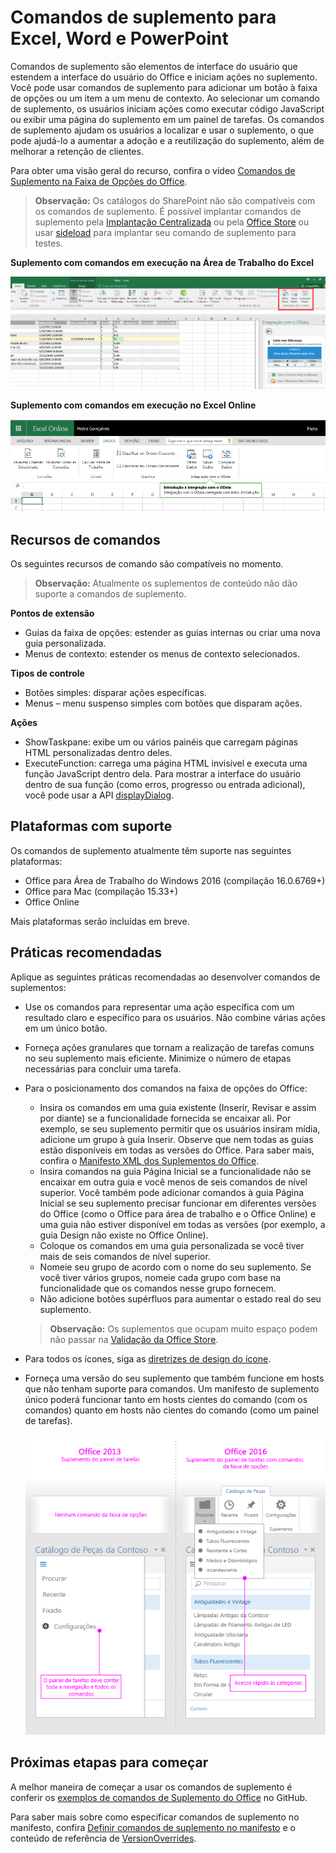 
# <a name="add-in-commands-for-excel-word-and-powerpoint"></a>Comandos de suplemento para Excel, Word e PowerPoint

Comandos de suplemento são elementos de interface do usuário que estendem a interface do usuário do Office e iniciam ações no suplemento. Você pode usar comandos de suplemento para adicionar um botão à faixa de opções ou um item a um menu de contexto. Ao selecionar um comando de suplemento, os usuários iniciam ações como executar código JavaScript ou exibir uma página do suplemento em um painel de tarefas. Os comandos de suplemento ajudam os usuários a localizar e usar o suplemento, o que pode ajudá-lo a aumentar a adoção e a reutilização do suplemento, além de melhorar a retenção de clientes.

Para obter uma visão geral do recurso, confira o vídeo [Comandos de Suplemento na Faixa de Opções do Office](https://channel9.msdn.com/events/Build/2016/P551).

>**Observação:** Os catálogos do SharePoint não são compatíveis com os comandos de suplemento. É possível implantar comandos de suplemento pela [Implantação Centralizada](../publish/centralized-deployment.md) ou pela [Office Store](https://dev.office.com/officestore/docs/submit-to-the-office-store) ou usar [sideload](../testing/create-a-network-shared-folder-catalog-for-task-pane-and-content-add-ins) para implantar seu comando de suplemento para testes. 

**Suplemento com comandos em execução na Área de Trabalho do Excel**

![Captura de tela de um comando de suplemento no Excel](../images/addincommands1.png)

**Suplemento com comandos em execução no Excel Online**

![Captura de tela de um comando de suplemento no Excel Online](../images/addincommands2.png)

## <a name="command-capabilities"></a>Recursos de comandos
Os seguintes recursos de comando são compatíveis no momento.

> **Observação:** Atualmente os suplementos de conteúdo não dão suporte a comandos de suplemento.

**Pontos de extensão**

- Guias da faixa de opções: estender as guias internas ou criar uma nova guia personalizada.
- Menus de contexto: estender os menus de contexto selecionados. 

**Tipos de controle**

- Botões simples: disparar ações específicas.
- Menus – menu suspenso simples com botões que disparam ações.

**Ações**

- ShowTaskpane: exibe um ou vários painéis que carregam páginas HTML personalizadas dentro deles.
- ExecuteFunction: carrega uma página HTML invisível e executa uma função JavaScript dentro dela. Para mostrar a interface do usuário dentro de sua função (como erros, progresso ou entrada adicional), você pode usar a API [displayDialog](http://dev.office.com/reference/add-ins/shared/officeui).  

## <a name="supported-platforms"></a>Plataformas com suporte
Os comandos de suplemento atualmente têm suporte nas seguintes plataformas:

- Office para Área de Trabalho do Windows 2016 (compilação 16.0.6769+)
- Office para Mac (compilação 15.33+)
- Office Online 

Mais plataformas serão incluídas em breve.

## <a name="best-practices"></a>Práticas recomendadas

Aplique as seguintes práticas recomendadas ao desenvolver comandos de suplementos:

- Use os comandos para representar uma ação específica com um resultado claro e específico para os usuários. Não combine várias ações em um único botão.
- Forneça ações granulares que tornam a realização de tarefas comuns no seu suplemento mais eficiente. Minimize o número de etapas necessárias para concluir uma tarefa.
- Para o posicionamento dos comandos na faixa de opções do Office:
    - Insira os comandos em uma guia existente (Inserir, Revisar e assim por diante) se a funcionalidade fornecida se encaixar ali. Por exemplo, se seu suplemento permitir que os usuários insiram mídia, adicione um grupo à guia Inserir. Observe que nem todas as guias estão disponíveis em todas as versões do Office. Para saber mais, confira o [Manifesto XML dos Suplementos do Office](../overview/add-in-manifests.md). 
    - Insira comandos na guia Página Inicial se a funcionalidade não se encaixar em outra guia e você menos de seis comandos de nível superior. Você também pode adicionar comandos à guia Página Inicial se seu suplemento precisar funcionar em diferentes versões do Office (como o Office para área de trabalho e o Office Online) e uma guia não estiver disponível em todas as versões (por exemplo, a guia Design não existe no Office Online).  
    - Coloque os comandos em uma guia personalizada se você tiver mais de seis comandos de nível superior. 
    - Nomeie seu grupo de acordo com o nome do seu suplemento. Se você tiver vários grupos, nomeie cada grupo com base na funcionalidade que os comandos nesse grupo fornecem.
    - Não adicione botões supérfluos para aumentar o estado real do seu suplemento.

     >**Observação:**  Os suplementos que ocupam muito espaço podem não passar na [Validação da Office Store](https://dev.office.com/officestore/docs/validation-policies).

- Para todos os ícones, siga as [diretrizes de design do ícone](../design/design-icons.md).
- Forneça uma versão do seu suplemento que também funcione em hosts que não tenham suporte para comandos. Um manifesto de suplemento único poderá funcionar tanto em hosts cientes do comando (com os comandos) quanto em hosts não cientes do comando (como um painel de tarefas).

    ![Uma captura de tela que mostra um suplemento de painel de tarefas no Office 2013 e o mesmo suplemento usando comandos de suplementos no Office 2016](../images/4f90a3cc-8cc4-4879-9a03-0bb2b6079026.png)


## <a name="next-steps-to-get-started"></a>Próximas etapas para começar

A melhor maneira de começar a usar os comandos de suplemento é conferir os [exemplos de comandos de Suplemento do Office](https://github.com/OfficeDev/Office-Add-in-Commands-Samples/) no GitHub.

Para saber mais sobre como especificar comandos de suplemento no manifesto, confira [Definir comandos de suplemento no manifesto](../develop/define-add-in-commands.md) e o conteúdo de referência de [VersionOverrides](../../reference/manifest/versionoverrides.md).





